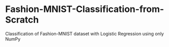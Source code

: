 # Fashion-MNIST-Classification-from-Scratch
Classification of Fashion-MNIST dataset with Logistic Regression using only NumPy

